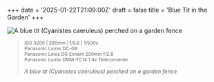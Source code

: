 +++
date = '2025-01-22T21:09:00Z'
draft = false
title = 'Blue Tit in the Garden'
+++

![A blue tit (Cyanistes caeruleus) perched on a garden fence](images/22012025-1.jpg "A blut tit (Cyanistes caeruleus) perched on a garden fence")

<blockquote>
    <div class="photo-info-wrapper">
        <p class="photo-info-child" style="font-size: 8pt;">
            ISO 3200 | 280mm | f/5.6 | 1/500s<br>
            Panasonic Lumix DC-G9<br>
            Panasonic Leica DG Elmarit 200mm f/2.8<br>
            Panasonic Lumix DMW-TC14 1.4x Teleconverter<br>
        </p>
        <p class="photo-info-child" style="font-size: 9.5pt;">
            <i>A blue tit (Cyanistes caeruleus) perched on a garden fence</i>
        </p>
    </div>
</blockquote>
